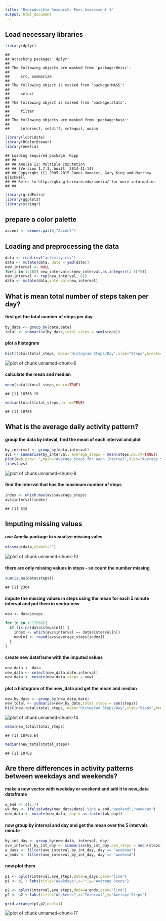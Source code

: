 ```yaml
---
title: "Reproducible Research: Peer Assessment 1"
output: html_document
---
```


## Load necessary libraries

```r
library(dplyr)
```

```
## 
## Attaching package: 'dplyr'
## 
## The following objects are masked from 'package:Hmisc':
## 
##     src, summarize
## 
## The following object is masked from 'package:MASS':
## 
##     select
## 
## The following object is masked from 'package:stats':
## 
##     filter
## 
## The following objects are masked from 'package:base':
## 
##     intersect, setdiff, setequal, union
```

```r
library(lubridate)
library(RColorBrewer)
library(Amelia)
```

```
## Loading required package: Rcpp
## ## 
## ## Amelia II: Multiple Imputation
## ## (Version 1.7.3, built: 2014-11-14)
## ## Copyright (C) 2005-2015 James Honaker, Gary King and Matthew Blackwell
## ## Refer to http://gking.harvard.edu/amelia/ for more information
## ##
```

```r
library(gridExtra)
library(ggplot2)
library(stringr)
```

## prepare a color palette

```r
accent <- brewer.pal(8,"Accent")
```

## Loading and preprocessing the data

```r
data <- read.csv("activity.csv")
data <- mutate(data, date = ymd(date))
new_interval <- NULL
for(i in 1:288) new_interval=c(new_interval,as.integer((i-1)*5))
new_interval <- rep(new_interval, 61)
data <- mutate(data,interval=new_interval)
```

## What is mean total number of steps taken per day?
#### first get the total number of steps per day

```r
by_date <- group_by(data,date)
total <- summarise(by_date,total_steps = sum(steps))
```
#### plot a histogram

```r
hist(total$total_steps, main="Histogram Steps/Day",xlab="Steps",breaks=10,col=accent[5])
```

![plot of chunk unnamed-chunk-6](figure/unnamed-chunk-6-1.png) 

#### calculate the mean and median

```r
mean(total$total_steps,na.rm=TRUE)
```

```
## [1] 10766.19
```

```r
median(total$total_steps,na.rm=TRUE)
```

```
## [1] 10765
```

## What is the average daily activity pattern?
#### group the data by inteval, find the mean of each interval and plot

```r
by_interval <- group_by(data,interval)
avs <- summarise(by_interval, average_steps = mean(steps,na.rm=TRUE))
plot(avs,pch=".",main="Average Steps for each Interval",ylab="Average Steps",col=accent[6])
lines(avs)
```

![plot of chunk unnamed-chunk-8](figure/unnamed-chunk-8-1.png) 

#### find the interval that has the maximum number of steps

```r
index <- which.max(avs$average_steps)
avs$interval[index]
```

```
## [1] 515
```

## Imputing missing values
#### use Amelia package to visualize missing vales

```r
missmap(data,ylabel="")
```

![plot of chunk unnamed-chunk-10](figure/unnamed-chunk-10-1.png) 

#### there are only missing values in steps - so count the number missing

```r
sum(is.na(data$steps))
```

```
## [1] 2304
```
#### impute the missing values in steps using the mean for each 5 minute interval and put them in vector new

```r
new <- data$steps

for (n in 1:17568){
  if (is.na(data$steps[n])) {
    index <- which(avs$interval == data$interval[n])
    new[n] <- round(avs$average_steps[index])
  }
}
```

#### create new dataframe with the imputed values

```r
new_data <- data
new_data <- select(new_data,date,interval)
new_data <- mutate(new_data,steps = new)
```

#### plot a histogram of the new_data and get the mean and median

```r
new_by_date <- group_by(new_data,date)
new_total <- summarise(new_by_date,total_steps = sum(steps))
hist(new_total$total_steps, main="Histogram Steps/Day",xlab="Steps",breaks=10,col=accent[7])
```

![plot of chunk unnamed-chunk-14](figure/unnamed-chunk-14-1.png) 

```r
mean(new_total$total_steps)
```

```
## [1] 10765.64
```

```r
median(new_total$total_steps)
```

```
## [1] 10762
```

## Are there differences in activity patterns between weekdays and weekends?
#### make a new vector with weekday or weekend and add it to new_data dataframe

```r
w_end <- c(1,7)
wk_day <- ifelse(wday(new_data$date) %in% w_end,"weekend","weekday")
new_data <- mutate(new_data, day = as.factor(wk_day))
```

#### now group by interval and day and get the mean over the 5 intervals minute

```r
by_int_day <- group_by(new_data, interval, day)
ave_interval_by_int_day <- summarise(by_int_day,ave_steps = mean(steps))
w_days <- filter(ave_interval_by_int_day, day == "weekday")
w_ends <- filter(ave_interval_by_int_day, day == "weekend")
```

#### now plot them

```r
p1 <- qplot(interval,ave_steps,data=w_days,geom="line")
p1 <- p1 + labs(title="Weekdays",x="",y="Average Steps")

p2 <- qplot(interval,ave_steps,data=w_ends,geom="line")
p2 <- p2 + labs(title="Weekends",x="Interval",y="Average Steps")

grid.arrange(p1,p2,ncol=1)
```

![plot of chunk unnamed-chunk-17](figure/unnamed-chunk-17-1.png) 
